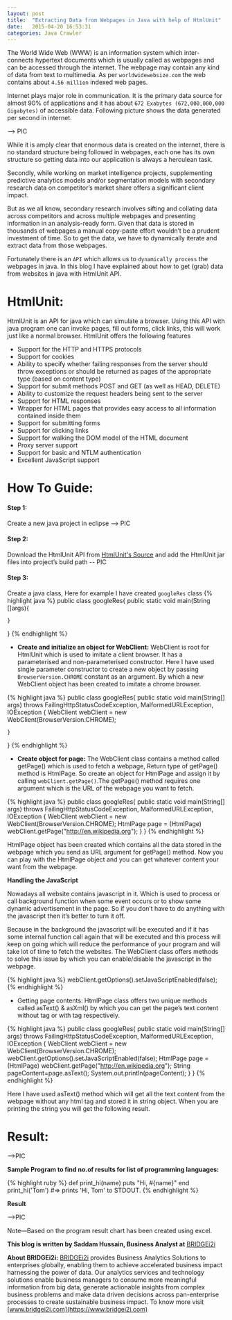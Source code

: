 ```yaml
---
layout: post
title:  "Extracting Data from Webpages in Java with help of HtmlUnit"
date:   2015-04-20 16:53:31
categories: Java Crawler
---
```

The World Wide Web (WWW) is an information system which inter-connects hypertext documents which is usually called as webpages and can be accessed through the internet. The webpage may contain any kind of data from text to multimedia. As per `worldwidewebsize.com` the web contains about `4.56 million` indexed web pages.

Internet plays major role in communication. It is the primary data source for almost 90% of applications and it has about `672 Exabytes (672,000,000,000 Gigabytes)` of accessible data. Following picture shows the data generated per second in internet.

--> PIC

While it is amply clear that enormous data is created on the internet, there is no standard structure being followed in webpages, each one has its own structure so getting data into our application is always a herculean task.

Secondly, while working on market intelligence projects, supplementing predictive analytics models and/or segmentation models with secondary research data on competitor’s market share offers a significant client impact.

But as we all know, secondary research involves sifting and collating data across competitors and across multiple webpages and presenting information in an analysis-ready form. Given that data is stored in thousands of webpages a manual copy-paste effort wouldn’t be a prudent investment of time. So to get the data, we have to dynamically iterate and extract data from those webpages.

Fortunately there is an `API` which allows us to `dynamically process` the webpages in java. In this blog I have explained about how to get (grab) data from websites in java with HtmlUnit API.

# HtmlUnit:
HtmlUnit is an API for java which can simulate a browser. Using this API with java program one can invoke pages, fill out forms, click links, this will work just like a normal browser. HtmlUnit offers the following features

* Support for the HTTP and HTTPS protocols
* Support for cookies
* Ability to specify whether failing responses from the server should throw exceptions or should be returned as pages of the appropriate type (based on content type)
* Support for submit methods POST and GET (as well as HEAD, DELETE)
* Ability to customize the request headers being sent to the server
* Support for HTML responses
* Wrapper for HTML pages that provides easy access to all information contained inside them
* Support for submitting forms
* Support for clicking links
* Support for walking the DOM model of the HTML document
* Proxy server support
* Support for basic and NTLM authentication
* Excellent JavaScript support

# How To Guide:

#### Step 1:
Create a new java project in eclipse
--> PIC

#### Step 2:
Download the HtmlUnit API from [HtmlUnit's Source](https://sourceforge.net/projects/htmlunit/files/htmlunit) and add the HtmlUnit jar files into project’s build path
-- PIC

#### Step 3:
Create a java class, Here for example I have created `googleRes` class
{% highlight java %}
public class googleRes{
	public static void main(String []args){
	
	}
}
{% endhighlight %}

* __Create and initialize an object for WebClient:__ WebClient is root for HtmlUnit which is used to imitate a client browser. It has a parameterised and non-parameterised constructor. Here I have used single parameter constructor to create a new object by passing `BrowserVersion.CHROME` constant as an argument. By which a new WebClient object has been created to imitate a chrome browser.

{% highlight java %}
public class googleRes{
	public static void main(String[] args) throws FailingHttpStatusCodeException, MalformedURLException, IOException {
		WebClient webClient = new WebClient(BrowserVersion.CHROME);
		
	}
}
{% endhighlight %}

* __Create object for page:__ The WebClient class contains a method called getPage() which is used to fetch a webpage, Return type of getPage() method is HtmlPage. So create an object for HtmlPage and assign it by calling `webClient.getPage()`.The getPage() method requires one argument which is the URL of the webpage you want to fetch.

{% highlight java %}
public class googleRes{
	public static void main(String[] args) throws FailingHttpStatusCodeException, MalformedURLException, IOException {
		WebClient webClient = new WebClient(BrowserVersion.CHROME);
		HtmlPage page = (HtmlPage) webClient.getPage("http://en.wikipedia.org");
	}
}
{% endhighlight %}

HtmlPage object has been created which contains all the data stored in the webpage which you send as URL argument for getPage() method. Now you can play with the HtmlPage object and you can get whatever content your want from the webpage.

__Handling the JavaScript__

Nowadays all website contains javascript in it. Which is used to process or call background function when some event occurs or to show some dynamic advertisement in the page. So if you don’t have to do anything with the javascript then it’s better to turn it off.

Because in the background the javascript will be executed and if it has some internal function call again that will be executed and this process will keep on going which will reduce the performance of your program and will take lot of time to fetch the websites. The WebClient class offers methods to solve this issue by which you can enable/disable the javascript in the webpage.

{% highlight java %}
	webClient.getOptions().setJavaScriptEnabled(false);
{% endhighlight %}

* Getting page contents: HtmlPage class offers two unique methods called asText() & asXml() by which you can get the page’s text content without tag or with tag respectively.

{% highlight java %}
public class googleRes{
	public static void main(String[] args) throws FailingHttpStatusCodeException, MalformedURLException, IOException {
		WebClient webClient = new WebClient(BrowserVersion.CHROME);
		webClient.getOptions().setJavaScriptEnabled(false);
		HtmlPage page = (HtmlPage) webClient.getPage("http://en.wikipedia.org");
		String pageContent=page.asText();
		System.out.println(pageContent);
	}
}
{% endhighlight %}

Here I have used asText() method which will get all the text content from the webpage without any html tag and stored it in string object. When you are printing the string you will get the following result.

# Result:

-->PIC

__Sample Program to find no.of results for list of programming languages:__

{% highlight ruby %}
def print_hi(name)
  puts "Hi, #{name}"
end
print_hi('Tom')
#=> prints 'Hi, Tom' to STDOUT.
{% endhighlight %}


__Result__

-->PIC

Note—Based on the program result chart has been created using excel.

__This blog is written by Saddam Hussain, Business Analyst at__ [BRIDGEi2i](https://www.bridgei2i.com)

__About BRIDGEi2i:__ [BRIDGEi2i](https://www.bridgei2i.com) provides Business Analytics Solutions to enterprises globally, enabling them to achieve accelerated business impact harnessing the power of data. Our analytics services and technology solutions enable business managers to consume more meaningful information from big data, generate actionable insights from complex business problems and make data driven decisions across pan-enterprise processes to create sustainable business impact. To know more visit [www.bridgei2i.com](https://www.bridgei2i.com)
